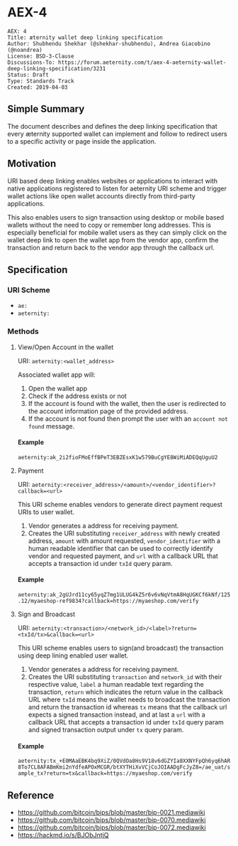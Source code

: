 # AEX-4

```
AEX: 4
Title: æternity wallet deep linking specification
Author: Shubhendu Shekhar (@shekhar-shubhendu), Andrea Giacobino (@noandrea)
License: BSD-3-Clause
Discussions-To: https://forum.aeternity.com/t/aex-4-aeternity-wallet-deep-linking-specification/3231
Status: Draft
Type: Standards Track
Created: 2019-04-03
```

## Simple Summary

The document describes and defines the deep linking specification that every æternity supported wallet can implement and follow to redirect users to a specific activity or page inside the application.

## Motivation

URI based deep linking enables websites or applications to interact with native applications registered to listen for aeternity URI scheme and trigger wallet actions like open wallet accounts directly from third-party applications.

This also enables users to sign transaction using desktop or mobile based wallets without the need to copy or remember long addresses.
This is especially beneficial for mobile wallet users as they can simply click on the wallet deep link to open the wallet app from the vendor app, confirm the transaction and return back to the vendor app through the callback url.

## Specification

### URI Scheme

- `ae:`
- `aeternity:`

### Methods

1. View/Open Account in the wallet

    URI: `aeternity:<wallet_address>`

    Associated wallet app will:

    1. Open the wallet app
    2. Check if the address exists or not
    3. If the account is found with the wallet, then the user is redirected to the account information page of the provided address.
    4. If the account is not found then prompt the user with an `account not found` message.

    #### Example

    `aeternity:ak_2i2fioFMoEffBPeT3EBZEsxK1w579BuCgYE8WiMiADEQqUguU2`

2. Payment

    URI: `aeternity:<receiver_address>/<amount>/<vendor_identifier>?callback=<url>`

    This URI scheme enables vendors to generate direct payment request URIs to user wallet.

    1. Vendor generates a address for receiving payment.
    2. Creates the URI substituting `receiver_address` with newly created address, `amount` with amount requested, `vendor_identifier` with a human readable identifier that can be used to correctly identify vendor and requested payment, and `url` with a callback URL that accepts a transaction id under `txId` query param.

    #### Example

    `aeternity:ak_2gUJrd11cy65yqZ7mg1ULUG4kZ5r6v6vNqVtmA8HqUGKCf6kNf/125.12/myaeshop-ref9834?callback=https://myaeshop.com/verify`

3. Sign and Broadcast

    URI: `aeternity:<transaction>/<network_id>/<label>?return=<txId/tx>&callback=<url>`

    This URI scheme enables users to sign(and broadcast) the transaction using deep lining enabled user wallet.

    1. Vendor generates a address for receiving payment.
    2. Creates the URI substituting `transaction` and `network_id` with their respective value, `label` a human readable text regarding the transaction, `return` which indicates the return value in the callback URL where `txId` means the wallet needs to broadcast the transaction and return the transaction id whereas `tx` means that the callback url expects a signed transaction instead, and at last a `url` with a callback URL that accepts a transaction id under `txId` query param and signed transaction output under `tx` query param.

    #### Example

    `aeternity:tx_+E0MAaEBK4bq9XiZ/0QVdOa8Hs9V18v6dGZYIa8XXNYFpQh6yq6hAR8To7CL8AFABmKmi2nYdfeAPOxMCGR/btXYTHiXvVCjCoJOIAADgFcJyZ8=/ae_uat/sample_tx?return=tx&callback=https://myaeshop.com/verify`

## Reference

- https://github.com/bitcoin/bips/blob/master/bip-0021.mediawiki
- https://github.com/bitcoin/bips/blob/master/bip-0070.mediawiki
- https://github.com/bitcoin/bips/blob/master/bip-0072.mediawiki
- https://hackmd.io/s/BJObJntjQ
